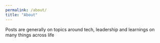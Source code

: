 ```yaml
---
permalink: /about/
title: "About"
---
```


Posts are generally on topics around tech, leadership and learnings on many things across life